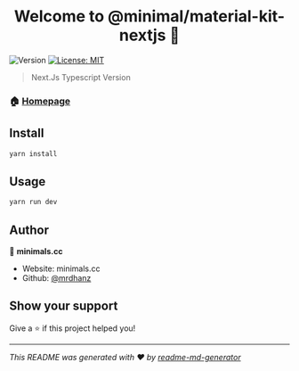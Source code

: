 <h1 align="center">Welcome to @minimal/material-kit-nextjs 👋</h1>
<p>
  <img alt="Version" src="https://img.shields.io/badge/version-3.0.0-blue.svg?cacheSeconds=2592000" />
  <a href="#" target="_blank">
    <img alt="License: MIT" src="https://img.shields.io/badge/License-MIT-yellow.svg" />
  </a>
</p>

> Next.Js Typescript Version

### 🏠 [Homepage](.)

## Install

```sh
yarn install
```

## Usage

```sh
yarn run dev
```

## Author

👤 **minimals.cc**

* Website: minimals.cc
* Github: [@mrdhanz](https://github.com/mrdhanz)

## Show your support

Give a ⭐️ if this project helped you!

***
_This README was generated with ❤️ by [readme-md-generator](https://github.com/kefranabg/readme-md-generator)_